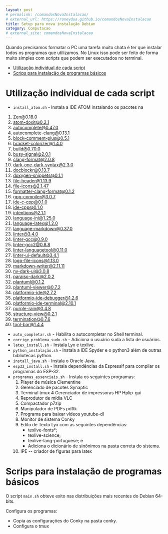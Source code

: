 ```yaml
---
layout: post
# permalink: /comandosNovaInstalacao/
# external_url: https://roneydua.github.io/comandosNovaInstalacao
title: Setup para nova instalação Debian
category: Computacao
# external_site: comandosNovaInstalacao
---
```


Quando precisamos formatar o PC uma tarefa muito chata é ter que instalar todos os programas que utilizamos. No Linux isso pode ser feito de forma muito simples com scripts que podem ser executados no terminal.<!--excerpt-->
<!-- TOC -->

- [Utilização individual de cada script](#utilização-individual-de-cada-script)
- [Scrips para instalação de programas básicos](#scrips-para-instalação-de-programas-básicos)

<!-- /TOC -->

# Utilização individual de cada script
- `install_atom.sh` -  Instala a IDE ATOM instalando os pacotes na
1. Zen@0.18.0
2. atom-doxit@0.2.1
3. autocomplete@0.47.0
4. autocomplete-clang@0.13.1
5. block-comment-plus@0.5.1
6. bracket-colorizer@1.4.0
7. build@0.70.0
8. busy-signal@2.0.1
9. clang-format@2.0.8
10. dark-one-dark-syntax@2.3.0
11. docblockr@0.13.7
12. doxygen-snippets@0.1.1
13. file-header@1.13.9
14. file-icons@2.1.47
15. formatter-clang-format@0.1.2
16. gpp-compiler@3.0.7
17. ide-c-cpp@0.1.0
18. ide-cpp@0.1.0
19. intentions@2.1.1
20. language-ini@1.25.0
21. language-latex@1.2.0
22. language-markdown@0.37.0
23. linter@3.4.0
24. linter-gcc@0.9.0
25. linter-gcc2@0.8.8
26. linter-languagetool@0.11.0
27. linter-ui-default@3.4.1
28. logo-file-icons@1.13.0
29. markdown-writer@2.11.11
30. nv-dark-ui@3.0.8
31. paraiso-dark@2.0.2
32. plantuml@0.1.2
33. plantuml-viewer@0.7.2
34. platformio-ide@2.7.2
35. platformio-ide-debugger@1.2.6
36. platformio-ide-terminal@2.10.1
37. purple-rain@0.4.8
38. structure-view@0.2.1
39. termination@0.7.6
40. tool-bar@1.4.4
- `auto_completar.sh` -  Habilita o autocompletar no Shell terminal.
- `corrige_problema_sudo.sh` - Adiciona o usuário suda a lista de usuários.
- `latex_install.sh` - Instala Lyx e texlive.
- `python_instalação.sh` - Instala a IDE Spyder e o python3 além de outras bibliotecas python.
- `install_java.sh` - Instala o Oracle Java.
- `esp32_install.sh` - Instala dependências da Espressif para compilar os programas do ESP-32.
- `programas_essenciais.sh` - Instala os seguintes programas:
  1. Player de música Clementine
  2. Gerenciado de pacotes Synaptic
  3. Terminal tmux
  4 Gerenciador de impressoras HP Hplip-gui
  5. Reprodutor de mídia VLC
  6. Compactador p7zip
  7. Manipulador de PDFs pdftk
  8. Programa para baixar vídeos youtube-dl
  9. Monitor de sistema Conky
  10. Edito de Texto Lyx com as seguintes dependências:
      - texlive-fonts*;
      - texlive-science;
      - texlive-lang-portuguese; e
      - Adiciona o dicionário de sinônimos na pasta correta do sistema.
  11. IPE -- criador de figuras para latex

# Scrips para instalação de programas básicos
O script `main.sh` obteve exito nas distribuições mais recentes do Debian 64-bits.

Configura os programas:
- Copia as configurações do Conky na pasta conky.
- Configura o tmux
